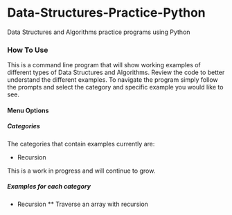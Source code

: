 # Data-Structures-Practice-Python
Data Structures and Algorithms practice programs using Python

### How To Use
This is a command line program that will show working examples of different types of Data Structures and Algorithms.  Review the code to better understand the different examples.  To navigate the program simply follow the prompts and select the category and specific example you would like to see.


#### Menu Options
##### Categories
The categories that contain examples currently are:

* Recursion

This is a work in progress and will continue to grow.

##### Examples for each category

* Recursion 
** Traverse an array with recursion
